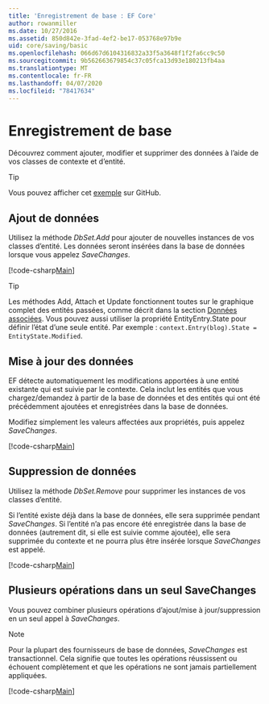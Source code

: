 ```yaml
---
title: 'Enregistrement de base : EF Core'
author: rowanmiller
ms.date: 10/27/2016
ms.assetid: 850d842e-3fad-4ef2-be17-053768e97b9e
uid: core/saving/basic
ms.openlocfilehash: 066d67d6104316832a33f5a3648f1f2fa6cc9c50
ms.sourcegitcommit: 9b562663679854c37c05fca13d93e180213fb4aa
ms.translationtype: MT
ms.contentlocale: fr-FR
ms.lasthandoff: 04/07/2020
ms.locfileid: "78417634"
---
```

# <a name="basic-save"></a>Enregistrement de base

Découvrez comment ajouter, modifier et supprimer des données à l’aide de vos classes de contexte et d’entité.

> [!TIP]  
> Vous pouvez afficher cet [exemple](https://github.com/dotnet/EntityFramework.Docs/tree/master/samples/core/Saving/Basics/) sur GitHub.

## <a name="adding-data"></a>Ajout de données

Utilisez la méthode *DbSet.Add* pour ajouter de nouvelles instances de vos classes d’entité. Les données seront insérées dans la base de données lorsque vous appelez *SaveChanges*.

[!code-csharp[Main](../../../samples/core/Saving/Basics/Sample.cs#Add)]

> [!TIP]  
> Les méthodes Add, Attach et Update fonctionnent toutes sur le graphique complet des entités passées, comme décrit dans la section [Données associées](related-data.md). Vous pouvez aussi utiliser la propriété EntityEntry.State pour définir l’état d’une seule entité. Par exemple : `context.Entry(blog).State = EntityState.Modified`.

## <a name="updating-data"></a>Mise à jour des données

EF détecte automatiquement les modifications apportées à une entité existante qui est suivie par le contexte. Cela inclut les entités que vous chargez/demandez à partir de la base de données et des entités qui ont été précédemment ajoutées et enregistrées dans la base de données.

Modifiez simplement les valeurs affectées aux propriétés, puis appelez *SaveChanges*.

[!code-csharp[Main](../../../samples/core/Saving/Basics/Sample.cs#Update)]

## <a name="deleting-data"></a>Suppression de données

Utilisez la méthode *DbSet.Remove* pour supprimer les instances de vos classes d’entité.

Si l’entité existe déjà dans la base de données, elle sera supprimée pendant *SaveChanges*. Si l’entité n’a pas encore été enregistrée dans la base de données (autrement dit, si elle est suivie comme ajoutée), elle sera supprimée du contexte et ne pourra plus être insérée lorsque *SaveChanges* est appelé.

[!code-csharp[Main](../../../samples/core/Saving/Basics/Sample.cs#Remove)]

## <a name="multiple-operations-in-a-single-savechanges"></a>Plusieurs opérations dans un seul SaveChanges

Vous pouvez combiner plusieurs opérations d’ajout/mise à jour/suppression en un seul appel à *SaveChanges*.

> [!NOTE]  
> Pour la plupart des fournisseurs de base de données, *SaveChanges* est transactionnel. Cela signifie que toutes les opérations réussissent ou échouent complètement et que les opérations ne sont jamais partiellement appliquées.

[!code-csharp[Main](../../../samples/core/Saving/Basics/Sample.cs#MultipleOperations)]
